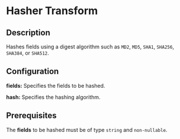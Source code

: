 # Hasher Transform


Description
-----------
Hashes fields using a digest algorithm such as ``MD2``, ``MD5``, ``SHA1``, ``SHA256``, ``SHA384``, or ``SHA512``.<br>

Configuration
-------------
**fields:** Specifies the fields to be hashed.

**hash:** Specifies the hashing algorithm.

Prerequisites
-------------
The **fields** to be hashed must be of type `string` and `non-nullable`.